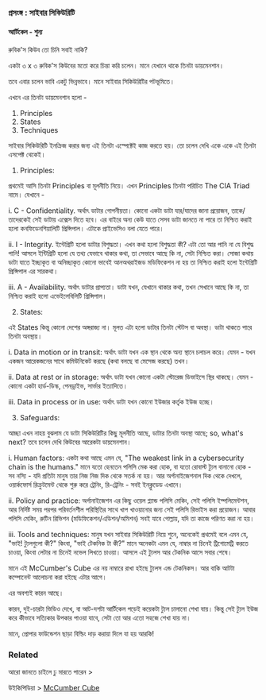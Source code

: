 ### প্রসংঙ্গ : সাইবার সিকিউরিটি

#### আর্টিকেল - শুন্য

রুবিক'স কিউব তো চিনি সবাই নাকি?

একটা ৩ x ৩ রুবিক'স কিউবের মতো করে চিন্তা করি চলেন।
মানে যেখানে থাকে তিনটা ডায়মেনশান।

তবে এবার চলেন ভাবি একটু ভিন্নভাবে। মানে সাইবার সিকিউরিটির পটভূমিতে।

এখনে এর তিনটা ডায়মেনশান হলো -

  1. Principles
  2. States
  3. Techniques 

সাইবার সিকিউরিটি ইনক্রিজ করার জন্য এই তিনটা এস্পেক্টেই কাজ করতে হয়।
তো চলেন দেখি একে একে এই তিনটা এসপেক্ট থেকেই।

1. Principles:

প্রথমেই আসি তিনটা Principles বা মূলনীতি নিয়ে।
এখন Principles তিনটা পরিচিত The CIA Triad নামে। যেখানে -
    
i. C - Confidentiality. অর্থাৎ ডাটার গোপনীয়তা। কোনো একটা ডাটা যার/যাদের জানা প্রয়োজন, তাকে/তাদেরকেই সেই ডাটায় এক্সেস দিতে হবে। এর বাইরে অন্য কেউ যাতে সেসব ডাটা জানতে না পারে তা নিশ্চিত করাই হলো কনফিডেনশিয়ালিটি প্রিন্সিপাল। এটাকে প্রাইভেসিও বলা যেতে পারে।

ii. I - Integrity. ইন্টেগ্রিটি হলো ডাটার বিশুদ্ধতা। এখন কথা হলো বিশুদ্ধতা কী? এটা তো আর পানি না যে বিশুদ্ধ পানি! আসলে ইন্টিগ্রিটি হলো যে তথ্য যেভাবে থাকার কথা, তা সেভাবে আছে কি না, সেটা নিশ্চিত করা।
সোজা কথায় ডাটা যাতে ইচ্ছাকৃত বা অনিচ্ছাকৃত কোনো ভাবেই আনঅথরাইজড মডিফিকেশন না হয় তা নিশ্চিত করাই হলো ইন্টেগ্রিটি প্রিন্সিপাল এর সারকথা।

iii. A - Availability. অর্থাৎ ডাটার প্রাপ্যতা। ডাটা যখন, যেখানে থাকার কথা, তখন সেখানে আছে কি না, তা নিশ্চিত করাই হলো এভেইলেবিলিটি প্রিন্সিপাল।

2. States:

এই States কিন্তু কোনো দেশের অঙ্গরাজ্য না। মূলত এটা হলো ডাটার তিনটা স্টেটস বা অবস্থা।
ডাটা থাকতে পারে তিনটা অবস্থায়।

i. Data in motion or in transit: অর্থাৎ ডাটা যখন এক স্থান থেকে অন্য স্থানে চলাচল করে। যেমন - যখন একজন আরেকজনের সাথে কমিউনিকেট করছে (কথা বলছে বা মেসেজ করছে) তখন।

ii. Data at rest or in storage: অর্থাৎ ডাটা যখন কোনো একটা স্টোরেজ ডিভাইসে স্থির থাকছে। যেমন - কোনো একটা হার্ড-ডিস্ক, পেনড্রাইভ, সার্ভার ইত্যাদিতে।

iii. Data in process or in use: অর্থাৎ ডাটা যখন কোনো ইউজার কর্তৃক ইউজ হচ্ছে।

3. Safeguards:

আচ্ছা এখন নাহয় বুঝলাম যে ডাটা সিকিউরিটির কিছু মূলনীতি আছে, ডাটার তিনটা অবস্থা আছে; so, what's next? তবে চলেন দেখি কিউবের আরেকটা ডায়মেনশান।

i. Human factors: একটা কথা আছে এমন যে, "The weakest link in a cybersecurity chain is the humans."
মানে যতো হেনতেন পলিসি মেক করা হোক, বা যতো রোবাস্ট ট্যুল বানানো হোক - সব নস্যি - যদি প্রতিটা মানুষ তার নিজ নিজ দিক থেকে সতর্ক না হয়।
আর অর্গানাইজেশনাল দিক থেকে দেখলে, ওয়ার্কফোর্স রিক্রুটমেন্ট থেকে শুরু করে ট্রেনিং, রি-ট্রেনিং - সবই ইনক্লুডেড এখানে।

ii. Policy and practice: অর্গানাইজেশন এর কিছু ওয়েল প্ল্যান্ড পলিসি মেকিং, সেই পলিসি ইম্পলিমেন্টশন, আর নির্দিষ্ট সময় পরপর পরিবর্তনশীল পরিস্থিতির সাথে খাপ খাওয়ানোর জন্য সেই পলিসি রিভাইস করা প্রয়োজন।
আবার পলিসি মেকিং, রুটিন রিভিশন (মডিফিকেশন/এডিশন/অমিশন) সবই যাবে গোল্লায়, যদি তা কাজে পরিণত করা না হয়।

iii. Tools and techniques: মানুষ যখন সাইবার সিকিউরিটি নিয়ে শুনে, অনেকেই প্রথমেই বলে এমন যে, "ভাই! ট্যুলগুলো কী?" কিংবা, "ভাই টেকনিক টা কী?" মানে অনেকটা এমন যে, নাম্বার না চিনেই ট্রিগোমেট্রি করতে চাওয়া, কিংবা লেটার না চিনেই নভেল লিখতে চাওয়া।
আসলে এই ট্যুলস আর টেকনিক আসে সবার শেষে।

মানে এই McCumber's Cube এর নয় নাম্বারে রাখা হইছে ট্যুলস এন্ড টেকনিকস। আর বাকি আটটা কম্পোনেন্ট আলোচনা করা হইছে এটার আগে।

এর অবশ্যই কারন আছে।

কারন, দুই-চারটা ভিডিও দেখে, বা আট-দশটা আর্টিকেল পড়েই কয়েকটা ট্যুল চালানো শেখা যায়। কিন্তু সেই ট্যুল ইউজ করে কীভাবে সত্যিকার উপকার পাওয়া যাবে, সেটা তো আর এতো সহজে শেখা যায় না।

মানে, প্রোপার ফাউন্ডেশন ছাড়া বিল্ডিং দাড় করায়া দিলে যা হয় আরকি!

### Related

আরো জানতে চাইলে ঢু মারতে পারেন >

উইকিপিডিয়া > [McCumber Cube](https://en.m.wikipedia.org/wiki/McCumber_cube)

